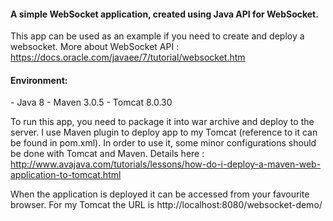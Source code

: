 <h4>A simple WebSocket application, created using Java API for WebSocket.</h4>

This app can be used as an example if you need to create and deploy a websocket.
More about WebSocket API : https://docs.oracle.com/javaee/7/tutorial/websocket.htm


<h4>Environment:</h4>
- Java 8
- Maven 3.0.5
- Tomcat 8.0.30

To run this app, you need to package it into war archive
and deploy to the server. I use Maven plugin to deploy
app to my Tomcat (reference to it can be found in pom.xml).
In order to use it, some minor configurations should be done
with Tomcat and Maven. Details here :
http://www.avajava.com/tutorials/lessons/how-do-i-deploy-a-maven-web-application-to-tomcat.html

When the application is deployed it can be accessed from your favourite browser.
For my Tomcat the URL is http://localhost:8080/websocket-demo/
